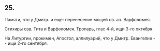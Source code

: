 
## 25.

Памяти, что у Дмитр. и еще: перенесение мощей св. ап. Варфоломея.

Стихиры свв. Тита и Варфоломея. Тропарь, глас 4-й, ищи 3-го октября. 

На Литургии, прокимен, Апостол, аллилуарий, что у Дмитр. Евангелие -- 
ищи 2-го сентября. 

